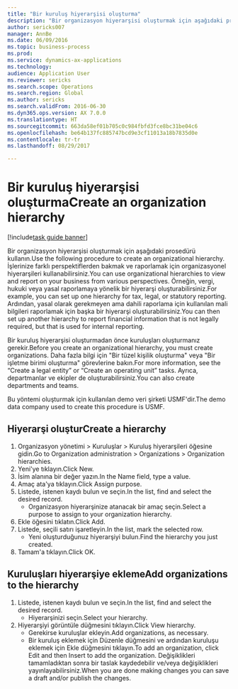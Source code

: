 ```yaml
--- 
title: "Bir kuruluş hiyerarşisi oluşturma"
description: "Bir organizasyon hiyerarşisi oluşturmak için aşağıdaki prosedürü kullanın."
author: sericks007
manager: AnnBe
ms.date: 06/09/2016
ms.topic: business-process
ms.prod: 
ms.service: dynamics-ax-applications
ms.technology: 
audience: Application User
ms.reviewer: sericks
ms.search.scope: Operations
ms.search.region: Global
ms.author: sericks
ms.search.validFrom: 2016-06-30
ms.dyn365.ops.version: AX 7.0.0
ms.translationtype: HT
ms.sourcegitcommit: 663da58ef01b705c0c984fbfd3fce8bc31be04c6
ms.openlocfilehash: be64b137fc885747bcd9e3cf11013a18b7835d0e
ms.contentlocale: tr-tr
ms.lasthandoff: 08/29/2017

---
```

# <a name="create-an-organization-hierarchy"></a><span data-ttu-id="af9a8-103">Bir kuruluş hiyerarşisi oluşturma</span><span class="sxs-lookup"><span data-stu-id="af9a8-103">Create an organization hierarchy</span></span>

[!include[task guide banner](../../includes/task-guide-banner.md)]

<span data-ttu-id="af9a8-104">Bir organizasyon hiyerarşisi oluşturmak için aşağıdaki prosedürü kullanın.</span><span class="sxs-lookup"><span data-stu-id="af9a8-104">Use the following procedure to create an organizational hierarchy.</span></span> <span data-ttu-id="af9a8-105">İşlerinize farklı perspektiflerden bakmak ve raporlamak için organizasyonel hiyerarşileri kullanabilirsiniz.</span><span class="sxs-lookup"><span data-stu-id="af9a8-105">You can use organizational hierarchies to view and report on your business from various perspectives.</span></span> <span data-ttu-id="af9a8-106">Örneğin, vergi, hukuki veya yasal raporlamaya yönelik bir hiyerarşi oluşturabilirsiniz.</span><span class="sxs-lookup"><span data-stu-id="af9a8-106">For example, you can set up one hierarchy for tax, legal, or statutory reporting.</span></span> <span data-ttu-id="af9a8-107">Ardından, yasal olarak gerekmeyen ama dahili raporlama için kullanılan mali bilgileri raporlamak için başka bir hiyerarşi oluşturabilirsiniz.</span><span class="sxs-lookup"><span data-stu-id="af9a8-107">You can then set up another hierarchy to report financial information that is not legally required, but that is used for internal reporting.</span></span> 



<span data-ttu-id="af9a8-108">Bir kuruluş hiyerarşisi oluşturmadan önce kuruluşları oluşturmanız gerekir.</span><span class="sxs-lookup"><span data-stu-id="af9a8-108">Before you create an organizational hierarchy, you must create organizations.</span></span> <span data-ttu-id="af9a8-109">Daha fazla bilgi için "Bir tüzel kişilik oluşturma" veya "Bir işletme birimi oluşturma" görevlerine bakın.</span><span class="sxs-lookup"><span data-stu-id="af9a8-109">For more information, see the “Create a legal entity” or “Create an operating unit” tasks.</span></span> <span data-ttu-id="af9a8-110">Ayrıca, departmanlar ve ekipler de oluşturabilirsiniz.</span><span class="sxs-lookup"><span data-stu-id="af9a8-110">You can also create departments and teams.</span></span> 



<span data-ttu-id="af9a8-111">Bu yöntemi oluşturmak için kullanılan demo veri şirketi USMF'dir.</span><span class="sxs-lookup"><span data-stu-id="af9a8-111">The demo data company used to create this procedure is USMF.</span></span>


## <a name="create-a-hierarchy"></a><span data-ttu-id="af9a8-112">Hiyerarşi oluştur</span><span class="sxs-lookup"><span data-stu-id="af9a8-112">Create a hierarchy</span></span>
1. <span data-ttu-id="af9a8-113">Organizasyon yönetimi > Kuruluşlar > Kuruluş hiyerarşileri öğesine gidin.</span><span class="sxs-lookup"><span data-stu-id="af9a8-113">Go to Organization administration > Organizations > Organization hierarchies.</span></span>
2. <span data-ttu-id="af9a8-114">Yeni'ye tıklayın.</span><span class="sxs-lookup"><span data-stu-id="af9a8-114">Click New.</span></span>
3. <span data-ttu-id="af9a8-115">İsim alanına bir değer yazın.</span><span class="sxs-lookup"><span data-stu-id="af9a8-115">In the Name field, type a value.</span></span>
4. <span data-ttu-id="af9a8-116">Amaç ata'ya tıklayın.</span><span class="sxs-lookup"><span data-stu-id="af9a8-116">Click Assign purpose.</span></span>
5. <span data-ttu-id="af9a8-117">Listede, istenen kaydı bulun ve seçin.</span><span class="sxs-lookup"><span data-stu-id="af9a8-117">In the list, find and select the desired record.</span></span>
    * <span data-ttu-id="af9a8-118">Organizasyon hiyerarşinize atanacak bir amaç seçin.</span><span class="sxs-lookup"><span data-stu-id="af9a8-118">Select a purpose to assign to your organization hierarchy.</span></span>  
6. <span data-ttu-id="af9a8-119">Ekle öğesini tıklatın.</span><span class="sxs-lookup"><span data-stu-id="af9a8-119">Click Add.</span></span>
7. <span data-ttu-id="af9a8-120">Listede, seçili satırı işaretleyin.</span><span class="sxs-lookup"><span data-stu-id="af9a8-120">In the list, mark the selected row.</span></span>
    * <span data-ttu-id="af9a8-121">Yeni oluşturduğunuz hiyerarşiyi bulun.</span><span class="sxs-lookup"><span data-stu-id="af9a8-121">Find the hierarchy you just created.</span></span>  
8. <span data-ttu-id="af9a8-122">Tamam'a tıklayın.</span><span class="sxs-lookup"><span data-stu-id="af9a8-122">Click OK.</span></span>

## <a name="add-organizations-to-the-hierarchy"></a><span data-ttu-id="af9a8-123">Kuruluşları hiyerarşiye ekleme</span><span class="sxs-lookup"><span data-stu-id="af9a8-123">Add organizations to the hierarchy</span></span>
1. <span data-ttu-id="af9a8-124">Listede, istenen kaydı bulun ve seçin.</span><span class="sxs-lookup"><span data-stu-id="af9a8-124">In the list, find and select the desired record.</span></span>
    * <span data-ttu-id="af9a8-125">Hiyerarşinizi seçin.</span><span class="sxs-lookup"><span data-stu-id="af9a8-125">Select your hierarchy.</span></span>  
2. <span data-ttu-id="af9a8-126">Hiyerarşiyi görüntüle düğmesini tıklayın.</span><span class="sxs-lookup"><span data-stu-id="af9a8-126">Click View hierarchy.</span></span>
    * <span data-ttu-id="af9a8-127">Gerekirse kuruluşlar ekleyin.</span><span class="sxs-lookup"><span data-stu-id="af9a8-127">Add organizations, as necessary.</span></span>  
    * <span data-ttu-id="af9a8-128">Bir kuruluş eklemek için Düzenle düğmesini ve ardından kuruluşu eklemek için Ekle düğmesini tıklayın.</span><span class="sxs-lookup"><span data-stu-id="af9a8-128">To add an organization, click Edit and then Insert to add the organization.</span></span>     <span data-ttu-id="af9a8-129">Değişiklikleri tamamladıktan sonra bir taslak kaydedebilir ve/veya değişiklikleri yayınlayabilirsiniz.</span><span class="sxs-lookup"><span data-stu-id="af9a8-129">When you are done making changes you can save a draft and/or publish the changes.</span></span>  


